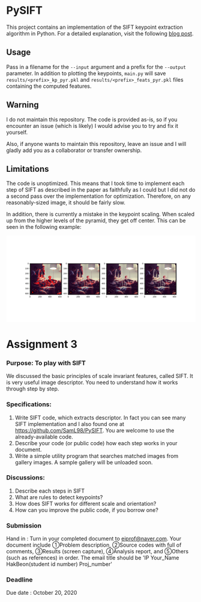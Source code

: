 # PySIFT

This project contains an implementation of the SIFT keypoint extraction algorithm in Python. For a detailed explanation, visit the following [blog post](https://medium.com/@lerner98/implementing-sift-in-python-36c619df7945).

## Usage

Pass in a filename for the `--input` argument and a prefix for the `--output` parameter. In addition to plotting the keypoints, `main.py` will save `results/<prefix>_kp_pyr.pkl` and `results/<prefix>_feats_pyr.pkl` files containing the computed features.

## Warning

I do not maintain this repository. The code is provided as-is, so if you encounter an issue (which is likely) I would advise you to try and fix it yourself.

Also, if anyone wants to maintain this repository, leave an issue and I will gladly add you as a collaborator or transfer ownership.

## Limitations 

The code is unoptimized. This means that I took time to implement each step of SIFT as described in the paper as faithfully as I could but I did not do a second pass over the implementation for optimization. Therefore, on any reasonably-sized image, it should be fairly slow.

In addition, there is currently a mistake in the keypoint scaling. When scaled up from the higher levels of the pyramid, they get off center. This can be seen in the following example:

![example](example.png)


# Assignment 3

### Purpose: To play with SIFT

We discussed the basic principles of scale invariant features, called SIFT. It is very useful image descriptor. You need to understand how it works through step by step. 

### Specifications: 

1. Write SIFT code, which extracts descriptor. In fact you can see many SIFT implementation and I also found one at https://github.com/SamL98/PySIFT. You are welcome to use the already-available code.
2. Describe your code (or public code) how each step works in your document.
3. Write a simple utility program that searches matched images from gallery images. A sample gallery will be unloaded soon.

### Discussions: 

1. Describe each steps in SIFT
2. What are rules to detect keypoints?
3. How does SIFT works for different scale and orientation?
4. How can you improve the public code, if you borrow one?

### Submission

Hand in : Turn in your completed document to eiprof@naver.com. Your document include ①Problem description, ②Source codes with full of comments, ③Results (screen capture), ④Analysis report, and ⑤Others (such as references) in order. The email title should be 'IP Your_Name HakBeon(student id number) Proj_number' 

### Deadline

Due date : October 20, 2020
